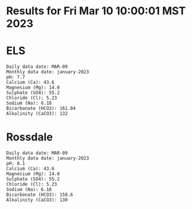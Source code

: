 # Results for Fri Mar 10 10:00:01 MST 2023
# ELS
```
Daily data date: MAR-09
Monthly data date: january-2023
pH: 7.7
Calcium (Ca): 43.6
Magnesium (Mg): 14.0
Sulphate (SO4): 55.2
Chloride (Cl): 5.23
Sodium (Na): 6.18
Bicarbonate (HCO3): 161.04
Alkalinity (CaCO3): 132
```
# Rossdale
```
Daily data date: MAR-09
Monthly data date: january-2023
pH: 8.1
Calcium (Ca): 43.6
Magnesium (Mg): 14.0
Sulphate (SO4): 55.2
Chloride (Cl): 5.23
Sodium (Na): 6.18
Bicarbonate (HCO3): 158.6
Alkalinity (CaCO3): 130
```
